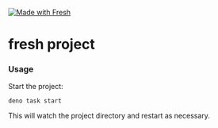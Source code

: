 [![Made with Fresh](https://fresh.deno.dev/fresh-badge.svg)](https://fresh.deno.dev)

# fresh project

### Usage

Start the project:

```
deno task start
```

This will watch the project directory and restart as necessary.
